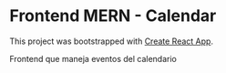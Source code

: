 # Frontend MERN - Calendar
This project was bootstrapped with [Create React App](https://github.com/facebook/create-react-app).

Frontend que maneja eventos del calendario